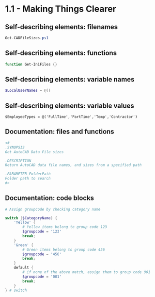 # 1.1 - Making Things Clearer

## Self-describing elements: filenames

```powershell 
Get-CADFileSizes.ps1
```

## Self-describing elements: functions

```powershell 
function Get-IniFiles {}
```

## Self-describing elements: variable names

```powershell 
$LocalUserNames = @()
```

## Self-describing elements: variable values

```$EmployeeTypes = @('FullTime','PartTime','Temp','Contractor')```

## Documentation: files and functions

```powershell 
<#
.SYNOPSIS
Get AutoCAD Data File sizes

.DESCRIPTION
Return AutoCAD data file names, and sizes from a specified path

.PARAMETER FolderPath
Folder path to search
#>
```

## Documentation: code blocks

```powershell 
# Assign groupcode by checking category name

switch ($CategoryName) {
    'Yellow' {
        # Yellow items belong to group code 123
        $groupcode = '123'
        break;
    }
    'Green' {
        # Green items belong to group code 456
        $groupcode = '456'
        break;
    }
    default {
        # if none of the above match, assign them to group code 001
        $groupcode = '001'
        break;
    }
} # switch
```

